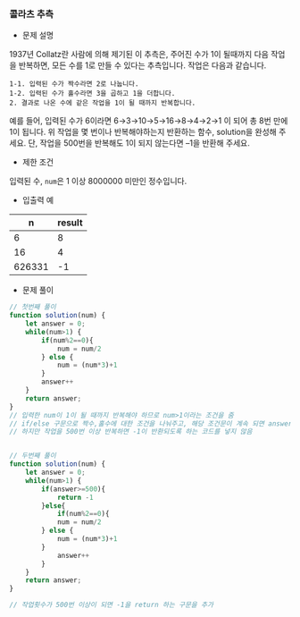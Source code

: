 ### 콜라츠 추측

- 문제 설명

1937년 Collatz란 사람에 의해 제기된 이 추측은, 주어진 수가 1이 될때까지 다음 작업을 반복하면, 모든 수를 1로 만들 수 있다는 추측입니다. 작업은 다음과 같습니다.

```
1-1. 입력된 수가 짝수라면 2로 나눕니다. 
1-2. 입력된 수가 홀수라면 3을 곱하고 1을 더합니다.
2. 결과로 나온 수에 같은 작업을 1이 될 때까지 반복합니다.
```

예를 들어, 입력된 수가 6이라면 6→3→10→5→16→8→4→2→1 이 되어 총 8번 만에 1이 됩니다. 위 작업을 몇 번이나 반복해야하는지 반환하는 함수, solution을 완성해 주세요. 단, 작업을 500번을 반복해도 1이 되지 않는다면 –1을 반환해 주세요.



- 제한 조건

입력된 수, `num`은 1 이상 8000000 미만인 정수입니다.



- 입출력 예

| n      | result |
| ------ | ------ |
| 6      | 8      |
| 16     | 4      |
| 626331 | -1     |



- 문제 풀이

```javascript
// 첫번째 풀이
function solution(num) {
    let answer = 0;
    while(num>1) {
        if(num%2==0){
            num = num/2
        } else {
            num = (num*3)+1
        }
        answer++
    }
    return answer;
}
// 입력한 num이 1이 될 때까지 반복해야 하므로 num>1이라는 조건을 줌
// if/else 구문으로 짝수,홀수에 대한 조건을 나눠주고, 해당 조건문이 계속 되면 answer의 값을 1씩 올리도록 함
// 하지만 작업을 500번 이상 반복하면 -1이 반환되도록 하는 코드를 넣지 않음


// 두번째 풀이
function solution(num) {
    let answer = 0;
    while(num>1) {
        if(answer>=500){
            return -1
        }else{
            if(num%2==0){
            num = num/2
        } else {
            num = (num*3)+1
        }
            answer++
        }
    }
    return answer;
}

// 작업횟수가 500번 이상이 되면 -1을 return 하는 구문을 추가
```

